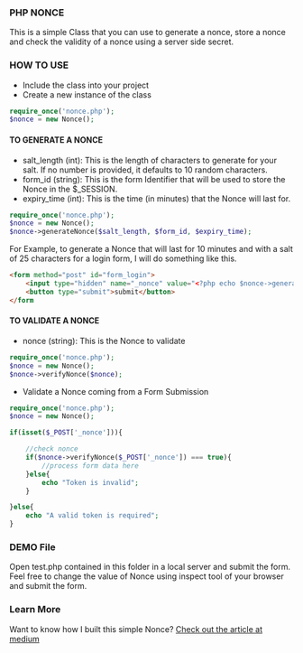 ### PHP NONCE

This is a simple Class that you can use to generate a nonce, store a nonce and check the validity of a nonce using a server side secret.

### HOW TO USE

- Include the class into your project
- Create a new instance of the class

```php
require_once('nonce.php');
$nonce = new Nonce();
```

#### TO GENERATE A NONCE

- salt_length (int): This is the length of characters to generate for your salt. If no number is provided, it defaults to 10 random characters.
- form_id (string): This is the form Identifier that will be used to store the Nonce in the $_SESSION. 
- expiry_time (int): This is the time (in minutes) that the Nonce will last for.

```php
require_once('nonce.php');
$nonce = new Nonce();
$nonce->generateNonce($salt_length, $form_id, $expiry_time);

```

For Example, to generate a Nonce that will last for 10 minutes and with a salt of 25 characters for a login form, I will do something like this.

```html
<form method="post" id="form_login">
	<input type="hidden" name="_nonce" value="<?php echo $nonce->generateNonce(25, 'form_login', 10);?>">
	<button type="submit">submit</button>
</form

```

#### TO VALIDATE A NONCE

- nonce (string): This is the Nonce to validate

```php
require_once('nonce.php');
$nonce = new Nonce();
$nonce->verifyNonce($nonce);

```
- Validate a Nonce coming from a Form Submission

```php
require_once('nonce.php');
$nonce = new Nonce();

if(isset($_POST['_nonce'])){

	//check nonce
	if($nonce->verifyNonce($_POST['_nonce']) === true){
		//process form data here
	}else{
		echo "Token is invalid";
	}

}else{
	echo "A valid token is required";
}
```

### DEMO File

Open test.php contained in this folder in a local server and submit the form. Feel free to change the value of Nonce using inspect tool of your browser and submit the form.

### Learn More

Want to know how I built this simple Nonce? [Check out the article at medium](https://simon-ugorji.medium.com/how-to-create-a-simple-nonce-in-php-a5afe046beee)